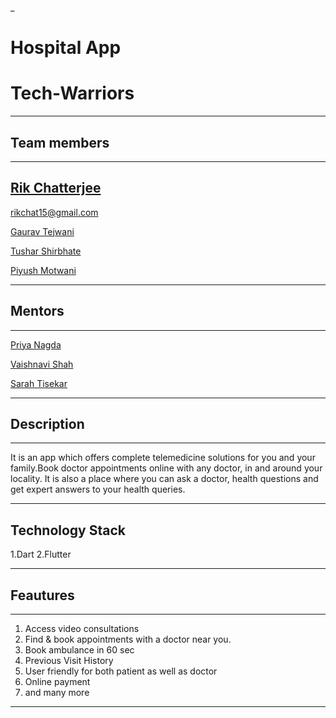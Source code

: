 _
# Hospital App
# Tech-Warriors
---
## Team members
---

[Rik Chatterjee](https://github.com/TheArchitet)
-
rikchat15@gmail.com

[Gaurav Tejwani](https://github.com/GauravMaheshTejwani)

[Tushar Shirbhate](https://github.com/Tushar-Shirbhate)

[Piyush Motwani](https://github.com/Piyushmotwani)

---

## Mentors
---
[Priya Nagda](https://github.com/pri1311)

[Vaishnavi Shah](https://github.com/vaishnavirshah)

[Sarah Tisekar](https://github.com/sarah-nisar)

---

## Description
---
It is an app which offers complete telemedicine solutions for you and your family.Book doctor appointments online with any doctor, in and around your locality. It is also a place where you can ask a doctor,  health questions and get expert answers to your health queries.

---
## Technology Stack
1.Dart 
2.Flutter

---
## Feautures
---
1. Access video consultations
2. Find & book appointments with a doctor near you.
3. Book ambulance in 60 sec
4. Previous Visit History
5. User friendly for both patient as well as doctor
6. Online payment
7. and many more

---


